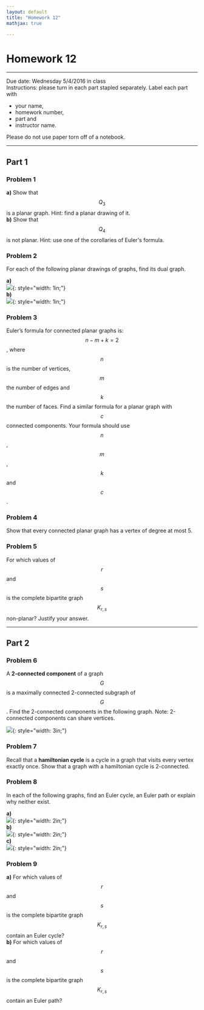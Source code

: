```yaml
---
layout: default
title: "Homework 12"
mathjax: true

---
```


# Homework 12

---

Due date: Wednesday 5/4/2016 in class  
Instructions: please turn in each part stapled separately. Label each part with

* your name,
* homework number,
* part and
* instructor name.

Please do not use paper torn off of a notebook.

---

## Part 1

### Problem 1

__a)__ Show that $$Q_3$$ is a planar graph. Hint: <span class="hint">find a planar drawing of it.</span>  
__b)__ Show that $$Q_4$$ is not planar. Hint: <span class="hint">use one of the corollaries of Euler's formula.</span>

### Problem 2

For each of the following planar drawings of graphs, find its dual graph.

__a)__  
![](hw12-2-a.svg){: style="width: 1in;"}  
__b)__  
![](hw12-2-b.svg){: style="width: 1in;"}

### Problem 3

Euler’s formula for connected planar graphs is: $$n - m + k = 2$$, where $$n$$ is the number of vertices, $$m$$ the number of edges and $$k$$ the number of faces. Find a similar formula for a planar graph with $$c$$ connected components. Your formula should use $$n$$, $$m$$, $$k$$ and $$c$$.

### Problem 4

Show that every connected planar graph has a vertex of degree at most 5.

### Problem 5

For which values of $$r$$ and $$s$$ is the complete bipartite graph $$K_{r,s}$$ non-planar? Justify your answer.

---

## Part 2

### Problem 6

A __2-connected component__ of a graph $$G$$ is a maximally connected 2-connected subgraph of $$G$$. Find the 2-connected components in the following graph. Note: 2-connected components can share vertices.

![](hw12-6.svg){: style="width: 3in;"}

### Problem 7

Recall that a __hamiltonian cycle__ is a cycle in a graph that visits every vertex exactly once. Show that a graph with a hamiltonian cycle is 2-connected.

### Problem 8

In each of the following graphs, find an Euler cycle, an Euler path or explain why neither exist.

__a)__  
![](hw12-9-a.svg){: style="width: 2in;"}  
__b)__  
![](hw12-9-b.svg){: style="width: 2in;"}  
__c)__  
![](hw12-9-c.svg){: style="width: 2in;"}

### Problem 9

__a)__ For which values of $$r$$ and $$s$$ is the complete bipartite graph $$K_{r,s}$$ contain an Euler cycle?  
__b)__ For which values of $$r$$ and $$s$$ is the complete bipartite graph $$K_{r,s}$$ contain an Euler path?
